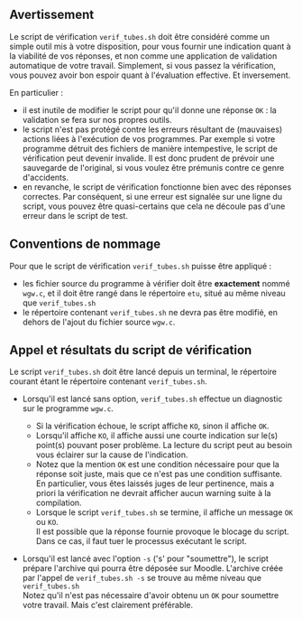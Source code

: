 Avertissement
-------------
Le script de vérification `verif_tubes.sh` doit être considéré comme un simple outil mis
 à votre disposition, pour vous fournir une indication quant à la viabilité de vos réponses,
  et non  comme une application de validation automatique de votre travail. Simplement, 
  si vous passez la vérification, vous pouvez avoir bon espoir quant à l'évaluation 
  effective. Et inversement.

En particulier :

  - il est inutile de modifier le script pour qu'il donne une réponse `OK` : la validation
  se fera sur nos propres outils.
  - le script n'est pas protégé contre les erreurs résultant de (mauvaises) actions liées
  à l'exécution de vos programmes. Par exemple si votre programme détruit des fichiers
  de manière intempestive, le script de vérification peut devenir invalide.
  Il est donc prudent de prévoir une sauvegarde de l'original, si vous voulez être prémunis
   contre ce genre d'accidents.
  - en revanche, le script de vérification fonctionne bien avec des réponses correctes.
    Par conséquent, si une erreur est signalée sur une ligne du script, vous pouvez être
    quasi-certains que cela ne découle pas d'une erreur dans le script de test.

Conventions de nommage
----------------------

Pour que le script de vérification `verif_tubes.sh` puisse être appliqué :

  - les fichier source du programme à vérifier doit être **exactement** nommé `wgw.c`, et
    il doit être rangé dans le répertoire `etu`, situé au même niveau que `verif_tubes.sh`
  - le répertoire contenant `verif_tubes.sh` ne devra pas être modifié, en dehors de 
    l'ajout du fichier source `wgw.c`.
  

Appel et résultats du script de vérification
--------------------------------------------

Le script `verif_tubes.sh` doit être lancé depuis un terminal, le répertoire courant 
étant le répertoire contenant `verif_tubes.sh`.

  * Lorsqu'il est lancé sans option, `verif_tubes.sh` effectue un diagnostic sur le 
programme `wgw.c`.  

    - Si la vérification échoue, le script affiche `KO`, sinon il affiche `OK`. 
    - Lorsqu'il affiche `KO`, il affiche aussi une courte indication sur le(s) point(s)
    pouvant poser problème. La lecture du script peut au besoin vous éclairer sur la cause
    de l'indication. 
    - Notez que la mention `OK` est une condition nécessaire pour que la réponse soit juste,
mais que ce n'est pas une condition suffisante.    
En particulier, vous êtes laissés juges de leur pertinence, mais a priori la vérification
ne devrait afficher aucun warning suite à la compilation.    
    - Lorsque le script `verif_tubes.sh` se termine, il affiche un message `OK` ou `KO`.   
 Il est possible que la réponse fournie provoque le blocage du script. Dans ce cas, il faut
  tuer le processus exécutant le script.  
  * Lorsqu'il est lancé avec l'option `-s` ('s' pour "soumettre"), le script prépare l'archive qui
pourra être déposée sur Moodle. L'archive créée par l'appel de `verif_tubes.sh -s` se 
trouve au même niveau que `verif_tubes.sh`  
Notez qu'il n'est pas nécessaire d'avoir obtenu un `OK` pour soumettre votre travail. Mais c'est
clairement préférable.